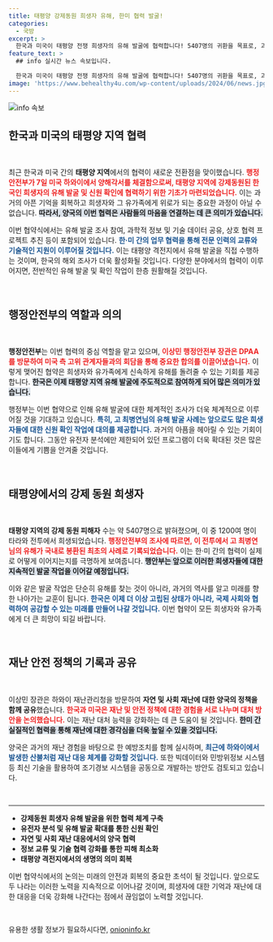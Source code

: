 ```yaml
---
title: 태평양 강제동원 희생자 유해, 한미 협력 발굴!
categories:
  - 국방
excerpt: >
  한국과 미국이 태평양 전쟁 희생자의 유해 발굴에 협력합니다! 5407명의 귀환을 목표로, 과학적 조사 및 기술 교류를 통해 잊힌 역사에 빛을 더하는 이번 협약의 의미는 무엇일까요?
feature_text: >
  ## info 실시간 뉴스 속보입니다.

  한국과 미국이 태평양 전쟁 희생자의 유해 발굴에 협력합니다! 5407명의 귀환을 목표로, 과학적 조사 및 기술 교류를 통해 잊힌 역사에 빛을 더하는 이번 협약의 의미는 무엇일까요?
image: 'https://www.behealthy4u.com/wp-content/uploads/2024/06/news.jpg'
---
```


<p><img src="https://www.behealthy4u.com/wp-content/uploads/2024/06/news.jpg" alt="info 속보" /></p>

<h2 data-ke-size="size26">한국과 미국의 태평양 지역 협력</h2>

<p data-ke-size="size16">&nbsp;</p>

<p data-ke-size="size16">최근 한국과 미국 간의 <b>태평양 지역</b>에서의 협력이 새로운 전환점을 맞이했습니다. <b><span style="color: #ee2323;">행정안전부가 7일 미국 하와이에서 양해각서를 체결함으로써, 태평양 지역에 강제동원된 한국인 희생자의 유해 발굴 및 신원 확인에 협력하기 위한 기초가 마련되었습니다.</span></b> 이는 과거의 아픈 기억을 회복하고 희생자와 그 유가족에게 위로가 되는 중요한 과정이 아닐 수 없습니다. <b><span style="background-color: #21538527;">따라서, 양국의 이번 협력은 사람들의 마음을 연결하는 데 큰 의미가 있습니다.</span></b></p>

<p data-ke-size="size16">이번 협약식에서는 유해 발굴 조사 참여, 과학적 정보 및 기술 데이터 공유, 상호 협력 프로젝트 추진 등이 포함되어 있습니다. <b><span style="color: #1a5490;">한·미 간의 업무 협력을 통해 전문 인력의 교류와 기술적인 지원이 이루어질 것입니다.</span></b> 이는 태평양 격전지에서 유해 발굴을 직접 수행하는 것이며, 한국의 해외 조사가 더욱 활성화될 것입니다. 다양한 분야에서의 협력이 이루어지면, 전반적인 유해 발굴 및 확인 작업이 한층 원활해질 것입니다.</p>

<p data-ke-size="size16">&nbsp;</p>

<h2 data-ke-size="size26">행정안전부의 역할과 의의</h2>

<p data-ke-size="size16">&nbsp;</p>

<p data-ke-size="size16"><b>행정안전부</b>는 이번 협력의 중심 역할을 맡고 있으며, <b><span style="color: #ee2323;">이상민 행정안전부 장관은 DPAA를 방문하여 미국 측 고위 관계자들과의 회담을 통해 중요한 합의를 이끌어냈습니다.</span></b> 이렇게 맺어진 협약은 희생자와 유가족에게 신속하게 유해를 돌려줄 수 있는 기회를 제공합니다. <b><span style="background-color: #21538527;">한국은 이제 태평양 지역 유해 발굴에 주도적으로 참여하게 되어 많은 의미가 있습니다.</span></b></p>

<p data-ke-size="size16">행정부는 이번 협약으로 인해 유해 발굴에 대한 체계적인 조사가 더욱 체계적으로 이루어질 것을 기대하고 있습니다. <b><span style="color: #1a5490;">특히, 고 최병연님의 유해 발굴 사례는 앞으로도 많은 희생자들에 대한 신원 확인 작업에 대의를 제공합니다.</span></b> 과거의 아픔을 헤아릴 수 있는 기회이기도 합니다. 그동안 유전자 분석에만 제한되어 있던 프로그램이 더욱 확대된 것은 많은 이들에게 기쁨을 안겨줄 것입니다.</p>

<p data-ke-size="size16">&nbsp;</p>

<h2 data-ke-size="size26">태평양에서의 강제 동원 희생자</h2>

<p data-ke-size="size16">&nbsp;</p>

<p data-ke-size="size16"><b>태평양 지역의 강제 동원 피해자</b> 수는 약 5407명으로 밝혀졌으며, 이 중 1200여 명이 타라와 전투에서 희생되었습니다. <b><span style="color: #ee2323;">행정안전부의 조사에 따르면, 이 전투에서 고 최병연 님의 유해가 국내로 봉환된 최초의 사례로 기록되었습니다.</span></b> 이는 한·미 간의 협력이 실제로 어떻게 이어지는지를 극명하게 보여줍니다. <b><span style="background-color: #21538527;">행안부는 앞으로 이러한 희생자들에 대한 지속적인 발굴 작업을 이어갈 예정입니다.</span></b></p>

<p data-ke-size="size16">이와 같은 발굴 작업은 단순히 유해를 찾는 것이 아니라, 과거의 역사를 알고 미래를 향한 나아가는 교훈이 됩니다. <b><span style="color: #1a5490;">한국은 이제 더 이상 고립된 상태가 아니라, 국제 사회와 협력하여 공감할 수 있는 미래를 만들어 나갈 것입니다.</span></b> 이번 협약이 모든 희생자와 유가족에게 더 큰 희망이 되길 바랍니다.</p>

<p data-ke-size="size16">&nbsp;</p>

<h2 data-ke-size="size26">재난 안전 정책의 기록과 공유</h2>

<p data-ke-size="size16">&nbsp;</p>

<p data-ke-size="size16">이상민 장관은 하와이 재난관리청을 방문하여 <b>자연 및 사회 재난에 대한 양국의 정책을 함께 공유</b>했습니다. <b><span style="color: #ee2323;">한국과 미국은 재난 및 안전 정책에 대한 경험을 서로 나누며 대처 방안을 논의했습니다.</span></b> 이는 재난 대처 능력을 강화하는 데 큰 도움이 될 것입니다. <b><span style="background-color: #21538527;">한미 간 실질적인 협력을 통해 재난에 대한 경각심을 더욱 높일 수 있을 것입니다.</span></b></p>

<p data-ke-size="size16">양국은 과거의 재난 경험을 바탕으로 한 예방조치를 함께 실시하며, <b><span style="color: #1a5490;">최근에 하와이에서 발생한 산불처럼 재난 대응 체계를 강화할 것입니다.</span></b> 또한 빅데이터와 민방위정보 시스템 등 최신 기술을 활용하여 조기경보 시스템을 공동으로 개발하는 방안도 검토되고 있습니다.</p>

<p data-ke-size="size16">&nbsp;</p>

<hr />

<ul>
<li><b>강제동원 희생자 유해 발굴을 위한 협력 체계 구축</b></li>
<li><b>유전자 분석 및 유해 발굴 확대를 통한 신원 확인</b></li>
<li><b>자연 및 사회 재난 대응에서의 양국 협력</b></li>
<li><b>정보 교류 및 기술 협력 강화를 통한 피해 최소화</b></li>
<li><b>태평양 격전지에서의 생명의 의미 회복</b></li>
</ul>

<p data-ke-size="size16">이번 협약식에서의 논의는 미래의 안전과 회복의 중요한 초석이 될 것입니다. 앞으로도 두 나라는 이러한 노력을 지속적으로 이어나갈 것이며, 희생자에 대한 기억과 재난에 대한 대응을 더욱 강화해 나간다는 점에서 끊임없이 노력할 것입니다.</p>

<p data-ke-size="size16">&nbsp;</p>
유용한 생활 정보가 필요하시다면, <a href="https://onioninfo.kr" rel="dofollow">onioninfo.kr</a>


